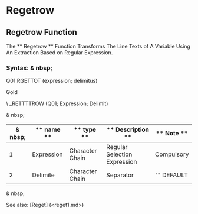 # Regetrow

## Regetrow Function

The ** Regetrow ** Function Transforms The Line Texts of A Variable Using An Extraction Based on Regular Expression.

### Syntax: & nbsp;

Q01.RGETTOT (expression; delimitus)

Gold

\ _RETTTTROW (Q01; Expression; Delimit)

& nbsp;

| & nbsp; | ** name ** | ** type ** | ** Description ** | ** Note ** |
| --- | --- | --- | --- | --- |
| &#49; | Expression | Character Chain | Regular Selection Expression | Compulsory |
| &#50; | Delimite | Character Chain | Separator | "" DEFAULT |

& nbsp;

See also: [Reget] (<reget1.md>)